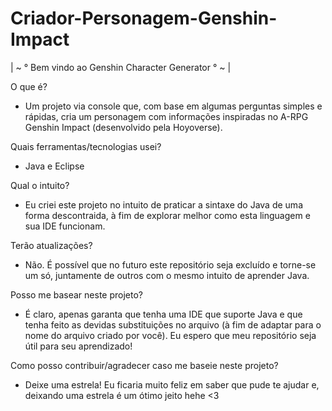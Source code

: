 # Criador-Personagem-Genshin-Impact

| ~ ° Bem vindo ao Genshin Character Generator ° ~ |

O que é?
- Um projeto via console que, com base em algumas perguntas simples e rápidas, cria um personagem com informações inspiradas no A-RPG Genshin Impact (desenvolvido pela Hoyoverse).

Quais ferramentas/tecnologias usei?
- Java e Eclipse

Qual o intuito?
- Eu criei este projeto no intuito de praticar a sintaxe do Java de uma forma descontraida, à fim de explorar melhor como esta linguagem e sua IDE funcionam.

Terão atualizações?
- Não. É possível que no futuro este repositório seja excluído e torne-se um só, juntamente de outros com o mesmo intuito de aprender Java.

Posso me basear neste projeto?
- É claro, apenas garanta que tenha uma IDE que suporte Java e que tenha feito as devidas substituições no arquivo (à fim de adaptar para o nome do arquivo criado por você). Eu espero que meu repositório seja útil para seu aprendizado!

Como posso contribuir/agradecer caso me baseie neste projeto?
- Deixe uma estrela! Eu ficaria muito feliz em saber que pude te ajudar e, deixando uma estrela é um ótimo jeito hehe <3
